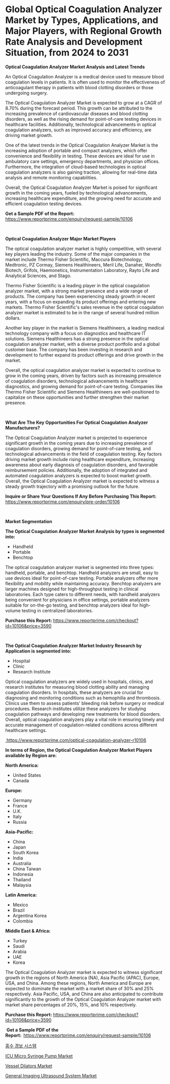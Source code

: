 <p><h1>Global Optical Coagulation Analyzer Market by Types, Applications, and Major Players, with Regional Growth Rate Analysis and Development Situation, from 2024 to 2031</h1></p><p><strong>Optical Coagulation Analyzer Market Analysis and Latest Trends</strong></p>
<p><p>An Optical Coagulation Analyzer is a medical device used to measure blood coagulation levels in patients. It is often used to monitor the effectiveness of anticoagulant therapy in patients with blood clotting disorders or those undergoing surgery.</p><p>The Optical Coagulation Analyzer Market is expected to grow at a CAGR of 8.70% during the forecast period. This growth can be attributed to the increasing prevalence of cardiovascular diseases and blood clotting disorders, as well as the rising demand for point-of-care testing devices in healthcare facilities. Additionally, technological advancements in optical coagulation analyzers, such as improved accuracy and efficiency, are driving market growth.</p><p>One of the latest trends in the Optical Coagulation Analyzer Market is the increasing adoption of portable and compact analyzers, which offer convenience and flexibility in testing. These devices are ideal for use in ambulatory care settings, emergency departments, and physician offices. Furthermore, the integration of cloud-based technologies in optical coagulation analyzers is also gaining traction, allowing for real-time data analysis and remote monitoring capabilities.</p><p>Overall, the Optical Coagulation Analyzer Market is poised for significant growth in the coming years, fueled by technological advancements, increasing healthcare expenditure, and the growing need for accurate and efficient coagulation testing devices.</p></p>
<p><strong>Get a Sample PDF of the Report:&nbsp;</strong> <a href="https://www.reportprime.com/enquiry/request-sample/10106">https://www.reportprime.com/enquiry/request-sample/10106</a></p>
<p>&nbsp;</p>
<p><strong>Optical Coagulation Analyzer Major Market Players</strong></p>
<p><p>The optical coagulation analyzer market is highly competitive, with several key players leading the industry. Some of the major companies in the market include Thermo Fisher Scientific, Maccura Biotechnology, Medtronic, PZ Cormay, Siemens Healthineers, Meril Life, Danaher, Wondfo Biotech, Grifols, Haemonetics, Instrumentation Laboratory, Rayto Life and Analytical Sciences, and Stago.</p><p>Thermo Fisher Scientific is a leading player in the optical coagulation analyzer market, with a strong market presence and a wide range of products. The company has been experiencing steady growth in recent years, with a focus on expanding its product offerings and entering new markets. Thermo Fisher Scientific's sales revenue in the optical coagulation analyzer market is estimated to be in the range of several hundred million dollars.</p><p>Another key player in the market is Siemens Healthineers, a leading medical technology company with a focus on diagnostics and healthcare IT solutions. Siemens Healthineers has a strong presence in the optical coagulation analyzer market, with a diverse product portfolio and a global customer base. The company has been investing in research and development to further expand its product offerings and drive growth in the market.</p><p>Overall, the optical coagulation analyzer market is expected to continue to grow in the coming years, driven by factors such as increasing prevalence of coagulation disorders, technological advancements in healthcare diagnostics, and growing demand for point-of-care testing. Companies like Thermo Fisher Scientific and Siemens Healthineers are well-positioned to capitalize on these opportunities and further strengthen their market presence.</p></p>
<p>&nbsp;</p>
<p><strong>What Are The Key Opportunities For Optical Coagulation Analyzer Manufacturers?</strong></p>
<p><p>The Optical Coagulation Analyzer market is projected to experience significant growth in the coming years due to increasing prevalence of coagulation disorders, growing demand for point-of-care testing, and technological advancements in the field of coagulation testing. Key factors driving market growth include rising healthcare expenditure, increasing awareness about early diagnosis of coagulation disorders, and favorable reimbursement policies. Additionally, the adoption of integrated and automated coagulation analyzers is expected to boost market growth. Overall, the Optical Coagulation Analyzer market is expected to witness a steady growth trajectory with a promising outlook for the future.</p></p>
<p><strong>Inquire or Share Your Questions If Any Before Purchasing This Report:</strong> <a href="https://www.reportprime.com/enquiry/pre-order/10106">https://www.reportprime.com/enquiry/pre-order/10106</a></p>
<p>&nbsp;</p>
<p><strong>Market Segmentation</strong></p>
<p><strong>The Optical Coagulation Analyzer Market Analysis by types is segmented into:</strong></p>
<p><ul><li>Handheld</li><li>Portable</li><li>Benchtop</li></ul></p>
<p><p>The optical coagulation analyzer market is segmented into three types: handheld, portable, and benchtop. Handheld analyzers are small, easy to use devices ideal for point-of-care testing. Portable analyzers offer more flexibility and mobility while maintaining accuracy. Benchtop analyzers are larger machines designed for high-throughput testing in clinical laboratories. Each type caters to different needs, with handheld analyzers being convenient for physicians in office settings, portable analyzers suitable for on-the-go testing, and benchtop analyzers ideal for high-volume testing in centralized laboratories.</p></p>
<p><strong>Purchase this Report:&nbsp;</strong><a href="https://www.reportprime.com/checkout?id=10106&price=3590">https://www.reportprime.com/checkout?id=10106&price=3590</a></p>
<p>&nbsp;</p>
<p><strong>The Optical Coagulation Analyzer Market Industry Research by Application is segmented into:</strong></p>
<p><ul><li>Hospital</li><li>Clinic</li><li>Research Institute</li></ul></p>
<p><p>Optical coagulation analyzers are widely used in hospitals, clinics, and research institutes for measuring blood clotting ability and managing coagulation disorders. In hospitals, these analyzers are crucial for diagnosing and monitoring conditions such as hemophilia and thrombosis. Clinics use them to assess patients' bleeding risk before surgery or medical procedures. Research institutes utilize these analyzers for studying coagulation pathways and developing new treatments for blood disorders. Overall, optical coagulation analyzers play a vital role in ensuring timely and accurate management of coagulation-related conditions across different healthcare settings.</p></p>
<p><a href="https://www.reportprime.com/optical-coagulation-analyzer-r10106">&nbsp;https://www.reportprime.com/optical-coagulation-analyzer-r10106</a></p>
<p><strong>In terms of Region, the Optical Coagulation Analyzer Market Players available by Region are:</strong></p>
<p>
    <p> <strong> North America: </strong>
        <ul>
            <li>United States</li>
            <li>Canada</li>
        </ul>
        </p> 
    <p> <strong> Europe: </strong>
        <ul>
            <li>Germany</li>
            <li>France</li>
            <li>U.K.</li>
            <li>Italy</li>
            <li>Russia</li>
        </ul>
        </p> 
    <p> <strong> Asia-Pacific: </strong>
        <ul>
            <li>China</li>
            <li>Japan</li>
            <li>South Korea</li>
            <li>India</li>
            <li>Australia</li>
            <li>China Taiwan</li>
            <li>Indonesia</li>
            <li>Thailand</li>
            <li>Malaysia</li>
        </ul>
        </p> 
    <p> <strong> Latin America: </strong>
        <ul>
            <li>Mexico</li>
            <li>Brazil</li>
            <li>Argentina Korea</li>
            <li>Colombia</li>
        </ul>
        </p> 
    <p> <strong> Middle East & Africa: </strong>
        <ul>
            <li>Turkey</li>
            <li>Saudi</li>
            <li>Arabia</li>
            <li>UAE</li>
            <li>Korea</li>
        </ul>
    </p>
    </p>
<p><p>The Optical Coagulation Analyzer market is expected to witness significant growth in the regions of North America (NA), Asia Pacific (APAC), Europe, USA, and China. Among these regions, North America and Europe are expected to dominate the market with a market share of 30% and 25% respectively. Asia Pacific, USA, and China are also anticipated to contribute significantly to the growth of the Optical Coagulation Analyzer market with market share percentages of 20%, 15%, and 10% respectively.</p></p>
<p><strong>Purchase this Report: </strong><a href="https://www.reportprime.com/checkout?id=10106&price=3590">https://www.reportprime.com/checkout?id=10106&price=3590</a></p>
<p>&nbsp;<strong>Get a Sample PDF of the Report:&nbsp;&nbsp;</strong><a href="https://www.reportprime.com/enquiry/request-sample/10106">https://www.reportprime.com/enquiry/request-sample/10106</a></p>
<p><strong></strong></p>
<p><p><a href="https://github.com/LanceOlsotn8978/Market-Research-Report-List-1/blob/main/955084721681.md">홍수 경보 시스템</a></p><p><a href="https://github.com/nicoletavirag/Market-Research-Report-List-2/blob/main/icu-micro-syringe-pump-market.md">ICU Micro Syringe Pump Market</a></p><p><a href="https://github.com/redneck06/Market-Research-Report-List-2/blob/main/vessel-dilators-market.md">Vessel Dilators Market</a></p><p><a href="https://github.com/peachesmcdowel1/Market-Research-Report-List-2/blob/main/general-imaging-ultrasound-system-market.md">General Imaging Ultrasound System Market</a></p></p>